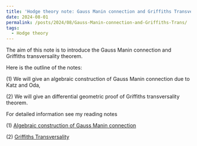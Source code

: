 ```yaml
---
title: 'Hodge theory note: Gauss Manin connection and Griffiths Transversality'
date: 2024-08-01
permalink: /posts/2024/08/Gauss-Manin-connection-and-Griffiths-Trans/
tags:
  - Hodge theory
---
```


The aim of this note is to introduce the Gauss Manin connection and Griffiths transversality theorem.


Here is the outline of the notes:

(1) We will give an algebraic construction of Gauss Manin connection due to Katz and Oda,

(2) We will give an differential geometric proof of Griffiths transversality theorem.





For detailed information see my reading notes

(1) [Algebraic construction of Gauss Manin connection](https://yilimath.github.io/files/Hodge/GaussManin.pdf)


(2) [Griffiths Transversality](https://yilimath.github.io/files/Hodge/GriffithsTrans.pdf)

